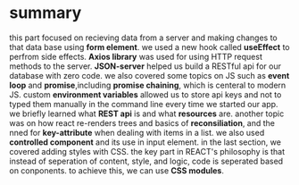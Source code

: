 # summary
this part focused on recieving data from a server and making changes to that data base using **form element**. we used a new hook called **useEffect** to perfrom side effects. **Axios library**  was used for using HTTP request methods to the server. **JSON-server** helped us build a RESTful api for our database with zero code. we also covered some topics on JS such as **event loop** and **promise**,including **promise chaining**, which is centeral to modern JS. custom **environment variables** allowed us to store api keys and not to typed them manually in the command line every time we started our app. we briefly learned what **REST api** is and what **resources** are. another topic was on how react re-renders trees and basics of **reconsiliation**, and the nned for **key-attribute** when dealing with items in a list.
we also used **controlled component** and its use in input element. in the last section, we covered adding styles with CSS. the key part in REACT's philosophy is that instead of seperation of content, style, and logic, code is seperated based on conponents. to achieve this, we can use **CSS modules**.

